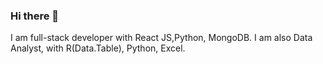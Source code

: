 ### Hi there 👋

I am full-stack developer with React JS,Python, MongoDB.
I am also Data Analyst, with R(Data.Table), Python, Excel. 
